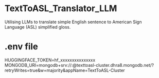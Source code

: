 # TextToASL_Translator_LLM
 Utilising LLMs to translate simple English sentence to American Sign Language (ASL) simplified gloss.

# .env file
HUGGINGFACE_TOKEN=hf_xxxxxxxxxxxxxxx
MONGODB_URI=mongodb+srv://<USERNAME>:<PASSWORD>@texttoasl-cluster.dhra8.mongodb.net/?retryWrites=true&w=majority&appName=TextToASL-Cluster
